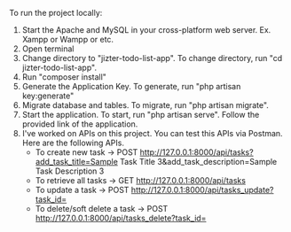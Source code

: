 To run the project locally:
1. Start the Apache and MySQL in your cross-platform web server. Ex. Xampp or Wampp or etc.
2. Open terminal
3. Change directory to "jizter-todo-list-app". To change directory, run "cd jizter-todo-list-app".
4. Run "composer install"
5. Generate the Application Key. To generate, run "php artisan key:generate"
6. Migrate database and tables. To migrate, run "php artisan migrate".
7. Start the application. To start, run "php artisan serve". Follow the provided link of the application.
8. I've worked on APIs on this project. You can test this APIs via Postman. Here are the following APIs.
   - To create new task -> POST http://127.0.0.1:8000/api/tasks?add_task_title=Sample Task Title 3&add_task_description=Sample Task Description 3
   - To retrieve all tasks -> GET http://127.0.0.1:8000/api/tasks
   - To update a task -> POST http://127.0.0.1:8000/api/tasks_update?task_id=
   - To delete/soft delete a task -> POST http://127.0.0.1:8000/api/tasks_delete?task_id=
